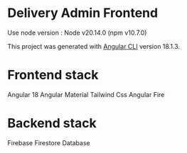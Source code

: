 # Delivery Admin Frontend

Use node version : Node v20.14.0 (npm v10.7.0)

This project was generated with [Angular CLI](https://github.com/angular/angular-cli) version 18.1.3.

# Frontend stack
Angular 18
Angular Material
Tailwind Css
Angular Fire

# Backend stack
Firebase
Firestore Database